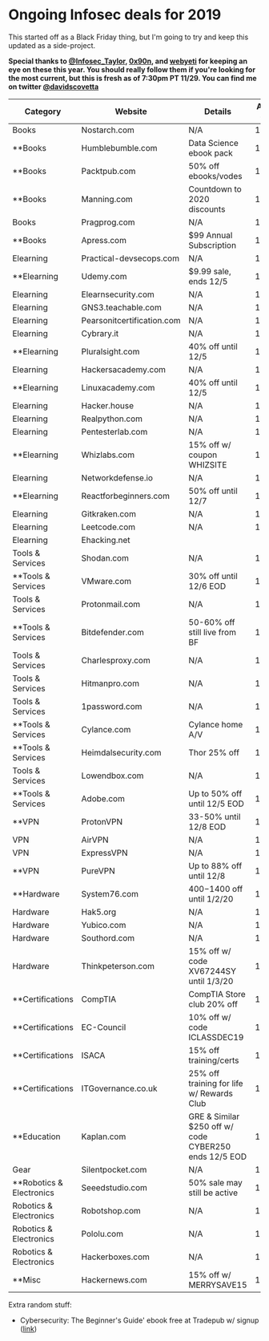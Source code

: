 # Ongoing Infosec deals for 2019
This started off as a Black Friday thing, but I'm going to try and keep this updated as a side-project.

**Special thanks to [@Infosec_Taylor](https://twitter.com/Infosec_Taylor/), [0x90n](https://github.com/0x90n/InfoSec-Black-Friday/blob/master/README.md), and [webyeti](https://www.webyeti.ninja/blog/hackerblkfri) for keeping an eye on these this year. You should really follow them if you're looking for the most current, but this is fresh as of 7:30pm PT 11/29. You can find me on twitter [@davidscovetta](https://twitter.com/davidscovetta)**



| Category | Website | Details | As-of | Link |
| -------- | ------- | ------- | ----- | ---- |
| Books | Nostarch.com | N/A | 12/5 | N/A|
| **Books | Humblebumble.com | Data Science ebook pack | 12/5 | [link](https://www.humblebundle.com/books/data-science-no-starch-books)** | 
| **Books | Packtpub.com | 50% off ebooks/vodes | 12/5 | [link](https://www.packtpub.com/all-products)** |
| **Books | Manning.com | Countdown to 2020 discounts | 12/5 | [link](https://www.manning.com/news/countdown-to-2020)** |
| Books | Pragprog.com | N/A | 12/5 | N/A |
| **Books | Apress.com | $99 Annual Subscription | 12/5 | [link](https://www.apress.com/us/apress-access)** |
| Elearning | Practical-devsecops.com | N/A | 12/5 | N/A |
| **Elearning | Udemy.com | $9.99 sale, ends 12/5 | 12/5 | [link](https://www.udemy.com/)** |
| Elearning | Elearnsecurity.com | N/A | 12/5 | N/A |
| Elearning | GNS3.teachable.com | N/A | 12/5 | N/A |
| Elearning | Pearsonitcertification.com | N/A | 12/5 | N/A |
| Elearning | Cybrary.it | N/A | 12/5 | N/A |
| **Elearning | Pluralsight.com | 40% off until 12/5 | 12/5 | [link](https://www.pluralsight.com/offer/2019/bf-cm-40-off)** |
| Elearning | Hackersacademy.com | N/A | 12/5 | N/A |
| **Elearning | Linuxacademy.com | 40% off until 12/5 | 12/5 | [link](https://linuxacademy.com/pricing/individual/)** |
| Elearning | Hacker.house | N/A | 12/5 | N/A |
| Elearning | Realpython.com | N/A | 12/5 | N/A |
| Elearning | Pentesterlab.com | N/A | 12/5 | N/A |
| **Elearning | Whizlabs.com | 15% off w/ coupon WHIZSITE | 12/5 | [link](https://www.whizlabs.com/)** |
| Elearning | Networkdefense.io | N/A | 12/5 | N/A |
| **Elearning | Reactforbeginners.com | 50% off until 12/7 | 12/5 | [link](https://reactforbeginners.com/)** |
| Elearning | Gitkraken.com | N/A | 12/5 | N/A |
| Elearning | Leetcode.com | N/A | 12/5 | N/A |
| Elearning | Ehacking.net | 
| Tools & Services | Shodan.com | N/A | 12/5 | N/A |
| **Tools & Services | VMware.com | 30% off until 12/6 EOD | 12/5 | [link](https://store-au.vmware.com/cybermondaysale)** |
| Tools & Services | Protonmail.com | N/A | 12/5 | N/A |
| **Tools & Services | Bitdefender.com | 50-60% off still live from BF | 12/5 | [link](https://www.bitdefender.com/media/html/consumer/new/Black-Friday-2019-opt/)** |
| Tools & Services | Charlesproxy.com | N/A | 12/5 | N/A |
| Tools & Services | Hitmanpro.com | N/A | 12/5 | N/A |
| Tools & Services | 1password.com | N/A | 12/5 | N/A |
| **Tools & Services | Cylance.com | Cylance home A/V | 12/5 | [link](https://shop.cylance.com)** |
| **Tools & Services | Heimdalsecurity.com | Thor 25% off | 12/5 | [link](https://heimdalsecurity.com/en/products/thor-premium-home)** |
| Tools & Services | Lowendbox.com | N/A | 12/5 | N/A |
| **Tools & Services | Adobe.com | Up to 50% off until 12/5 EOD | 12/5 | [link](https://www.adobe.com/creativecloud/plans.html?plan=individual&filter=all)** |
| **VPN | ProtonVPN | 33-50% until 12/8 EOD | 12/5 | [link](https://protonvpn.com/blog/black-friday-2019/)** |
| VPN | AirVPN | N/A | 12/5 | N/A |
| VPN | ExpressVPN | N/A | 12/5 | N/A |
| **VPN | PureVPN | Up to 88% off until 12/8 | 12/5 | [link](https://www.purevpn.com/hot-deal-offer?utm_medium=referral&utm_source=aff-30478-www.dealnews.com)** |
| **Hardware | System76.com | $400-$1400 off until 1/2/20 | 12/5 | [link](https://system76.com/)** |
| Hardware | Hak5.org | N/A | 12/5 | N/A |
| Hardware | Yubico.com | N/A | 12/5 | N/A |
| Hardware | Southord.com | N/A | 12/5 | N/A |
| Hardware | Thinkpeterson.com | 15% off w/ code XV67244SY until 1/3/20 | 12/5 | [link](https://www.thinkpeterson.com/) |
| **Certifications| CompTIA | CompTIA Store club 20% off | 12/5 | [link](https://store.comptia.org/comptia-store-club/p/ITPR-0020-ANNS-2019)** |
| **Certifications | EC-Council | 10% off w/ code ICLASSDEC19 | 12/5 | [link](https://iclass.eccouncil.org/iclass-specials/)** |
| **Certifications | ISACA | 15% off training/certs | 12/5 | [link](https://www.isaca.org/info/cisa-certification-ready/index.html)** |
| **Certifications | ITGovernance.co.uk | 25% off training for life w/ Rewards Club | 12/5 | [link](https://www.itgovernance.co.uk/it-governance-rewards-club/training?promo_name=IT_Gov_Rewards_Club&promo_id=Site_Wide&promo_creative=Banner&promo_position=Static_Banner)** |
| **Education | Kaplan.com | GRE & Similar $250 off w/ code CYBER250 ends 12/5 EOD | 12/5 | [link](https://shop.kaptest.com/i/gre/promo/cyber-monday)** |
| Gear | Silentpocket.com | N/A | 12/5 | N/A |
| **Robotics & Electronics | Seeedstudio.com | 50% sale may still be active | 12/5 | [link](https://www.seeedstudio.com/thanksgiving_50_off_sale.html)** |
| Robotics & Electronics | Robotshop.com | N/A | 12/5 | N/A |
| Robotics & Electronics | Pololu.com | N/A | 12/5 | N/A |
| Robotics & Electronics | Hackerboxes.com | N/A | 12/5 | N/A |
| **Misc | Hackernews.com | 15% off w/ MERRYSAVE15 | 12/5 | [link](https://www.hackernews.com)** |

Extra random stuff:
- Cybersecurity: The Beginner's Guide' ebook free at Tradepub w/ signup ([link](https://www.dealnews.com/lw/click.html?20,2,18244534,iref=content-wide-body-search-desktop,reqid=2b91a76d83cdebe48f4e6684b0a97b08))
